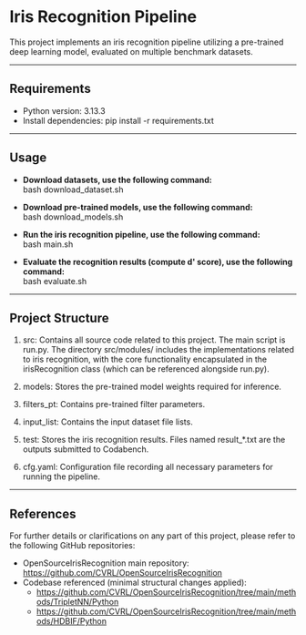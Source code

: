 # Iris Recognition Pipeline

This project implements an iris recognition pipeline utilizing a pre-trained deep learning model, evaluated on multiple benchmark datasets.

---
## Requirements  
- Python version: 3.13.3  
- Install dependencies: pip install -r requirements.txt

---
## Usage
- **Download datasets, use the following command:** <br>
    bash download_dataset.sh

- **Download pre-trained models, use the following command:** <br>
    bash download_models.sh

- **Run the iris recognition pipeline, use the following command:** <br>
    bash main.sh

- **Evaluate the recognition results (compute d' score), use the following command:** <br>
    bash evaluate.sh

---
## Project Structure
1. src: 
    Contains all source code related to this project. The main script is run.py.
    The directory src/modules/ includes the implementations related to iris recognition, with the core functionality encapsulated in the irisRecognition class (which can be referenced alongside run.py).

2. models:
    Stores the pre-trained model weights required for inference.

3. filters_pt:
    Contains pre-trained filter parameters.

4. input_list:
    Contains the input dataset file lists.

5. test:
    Stores the iris recognition results. Files named result_*.txt are the outputs submitted to Codabench.

6. cfg.yaml:
    Configuration file recording all necessary parameters for running the pipeline.

---
## References
For further details or clarifications on any part of this project, please refer to the following GitHub repositories:
- OpenSourceIrisRecognition main repository: https://github.com/CVRL/OpenSourceIrisRecognition
- Codebase referenced (minimal structural changes applied):
    - https://github.com/CVRL/OpenSourceIrisRecognition/tree/main/methods/TripletNN/Python
    - https://github.com/CVRL/OpenSourceIrisRecognition/tree/main/methods/HDBIF/Python